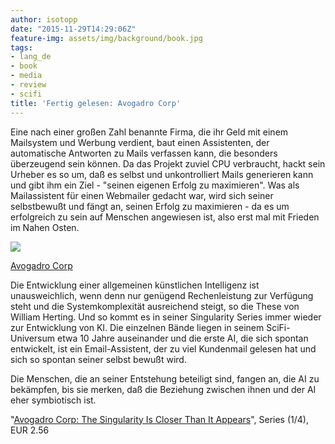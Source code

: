 ```yaml
---
author: isotopp
date: "2015-11-29T14:29:06Z"
feature-img: assets/img/background/book.jpg
tags:
- lang_de
- book
- media
- review
- scifi
title: 'Fertig gelesen: Avogadro Corp'
---
```

Eine nach einer großen Zahl benannte Firma, die ihr Geld mit einem Mailsystem und Werbung verdient, baut einen Assistenten, der automatische Antworten zu Mails verfassen kann, die besonders überzeugend sein können. Da das Projekt zuviel CPU verbraucht, hackt sein Urheber es so um, daß es selbst und unkontrolliert Mails generieren kann und gibt ihm ein Ziel - "seinen eigenen Erfolg zu maximieren". Was als Mailassistent für einen Webmailer gedacht war, wird sich seiner selbstbewußt und fängt an, seinen Erfolg zu maximieren - da es um erfolgreich zu sein auf Menschen angewiesen ist, also erst mal mit Frieden im Nahen Osten.

[![](/uploads/2015/11/avogradro.jpg)](https://www.amazon.de/Avogadro-Corp-Singularity-Appears-English-ebook/dp/B006ACIMQQ)

[Avogadro Corp](https://www.amazon.de/Avogadro-Corp-Singularity-Appears-English-ebook/dp/B006ACIMQQ)

Die Entwicklung einer allgemeinen künstlichen Intelligenz ist unausweichlich, wenn denn nur genügend Rechenleistung zur Verfügung steht und die Systemkomplexität ausreichend steigt, so die These von William Herting. Und so kommt es in seiner Singularity Series immer wieder zur Entwicklung von KI. Die einzelnen Bände liegen in seinem SciFi-Universum etwa 10 Jahre auseinander und die erste AI, die sich spontan entwickelt, ist ein Email-Assistent, der zu viel Kundenmail gelesen hat und sich so spontan seiner selbst bewußt wird.

Die Menschen, die an seiner Entstehung beteiligt sind, fangen an, die AI zu bekämpfen, bis sie merken, daß die Beziehung zwischen ihnen und der AI eher symbiotisch ist.


"[Avogadro Corp: The Singularity Is Closer Than It Appears](https://www.amazon.de/Avogadro-Corp-Singularity-Appears-English-ebook/dp/B006ACIMQQ)", Series (1/4), EUR 2.56
